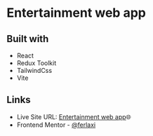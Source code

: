 # Entertainment web app

## Built with

- React
- Redux Toolkit
- TailwindCss
- Vite

## Links
- Live Site URL: [Entertainment web app]()🌐
- Frontend Mentor - [@ferlaxi](https://www.frontendmentor.io/profile/ferlaxi)